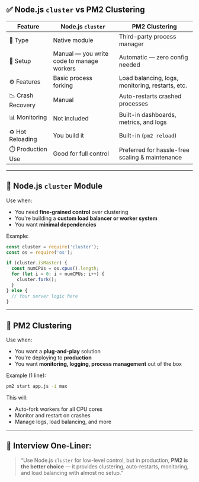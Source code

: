 ## ✅ Node.js `cluster` vs **PM2** Clustering

| Feature           | **Node.js `cluster`**                     | **PM2** Clustering                               |
| ----------------- | ----------------------------------------- | ------------------------------------------------ |
| 🔧 Type           | Native module                             | Third-party process manager                      |
| 🚀 Setup          | Manual — you write code to manage workers | Automatic — zero config needed                   |
| ⚙️ Features       | Basic process forking                     | Load balancing, logs, monitoring, restarts, etc. |
| 📉 Crash Recovery | Manual                                    | Auto-restarts crashed processes                  |
| 📊 Monitoring     | Not included                              | Built-in dashboards, metrics, and logs           |
| ♻️ Hot Reloading  | You build it                              | Built-in (`pm2 reload`)                          |
| ⏱️ Production Use | Good for full control                     | Preferred for hassle-free scaling & maintenance  |

---

## 🔧 Node.js `cluster` Module

Use when:

* You need **fine-grained control** over clustering
* You're building a **custom load balancer or worker system**
* You want **minimal dependencies**

Example:

```js
const cluster = require('cluster');
const os = require('os');

if (cluster.isMaster) {
  const numCPUs = os.cpus().length;
  for (let i = 0; i < numCPUs; i++) {
    cluster.fork();
  }
} else {
  // Your server logic here
}
```

---

## 🚀 PM2 Clustering

Use when:

* You want a **plug-and-play** solution
* You're deploying to **production**
* You want **monitoring, logging, process management** out of the box

Example (1 line):

```bash
pm2 start app.js -i max
```

This will:

* Auto-fork workers for all CPU cores
* Monitor and restart on crashes
* Manage logs, load balancing, and more

---

## 🧠 Interview One-Liner:

> “Use Node.js `cluster` for low-level control, but in production, **PM2 is the better choice** — it provides clustering, auto-restarts, monitoring, and load balancing with almost no setup.”